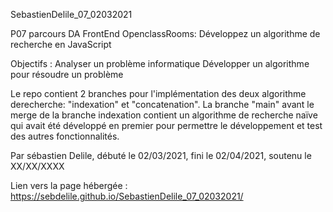 SebastienDelile_07_02032021

P07 parcours DA FrontEnd OpenclassRooms: Développez un algorithme de recherche en JavaScript

Objectifs :
Analyser un problème informatique
Développer un algorithme pour résoudre un problème

Le repo contient 2 branches pour l'implémentation des deux algorithme derecherche: "indexation" et "concatenation". La branche "main" avant le merge de la branche indexation contient un algorithme de recherche naïve qui avait été développé en premier pour permettre le développement et test des autres fonctionnalités.


Par sébastien Delile, débuté le 02/03/2021, fini le 02/04/2021, soutenu le XX/XX/XXXX

Lien vers la page hébergée : https://sebdelile.github.io/SebastienDelile_07_02032021/